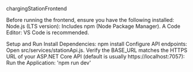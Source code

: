  chargingStationFrontend

Before running the frontend, ensure you have the following installed:
Node.js (LTS version): Includes npm (Node Package Manager).
A Code Editor: VS Code is recommended.

Setup and Run
Install Dependencies:
  npm install
Configure API endpoints:
Open src/services/stationApi.js.
Verify the BASE_URL matches the HTTPS URL of your ASP.NET Core API (default is usually https://localhost:7057):
Run the Application:
  'npm run dev'
